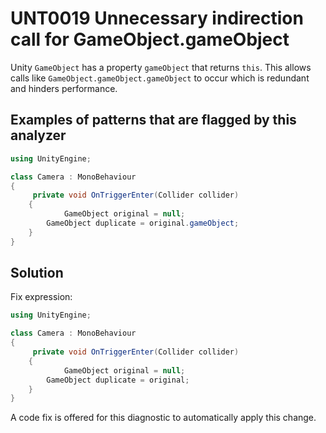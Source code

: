 # UNT0019 Unnecessary indirection call for GameObject.gameObject

Unity `GameObject` has a property `gameObject` that returns `this`. This allows calls like `GameObject.gameObject.gameObject` to occur which is redundant and hinders performance.

## Examples of patterns that are flagged by this analyzer

``` csharp
using UnityEngine;

class Camera : MonoBehaviour
{
     private void OnTriggerEnter(Collider collider)
	{
        	GameObject original = null;
		GameObject duplicate = original.gameObject;
	}
}
```

## Solution

Fix expression:

```csharp
using UnityEngine;

class Camera : MonoBehaviour
{
     private void OnTriggerEnter(Collider collider)
	{
        	GameObject original = null;
		GameObject duplicate = original;
	}
}
```

A code fix is offered for this diagnostic to automatically apply this change.
